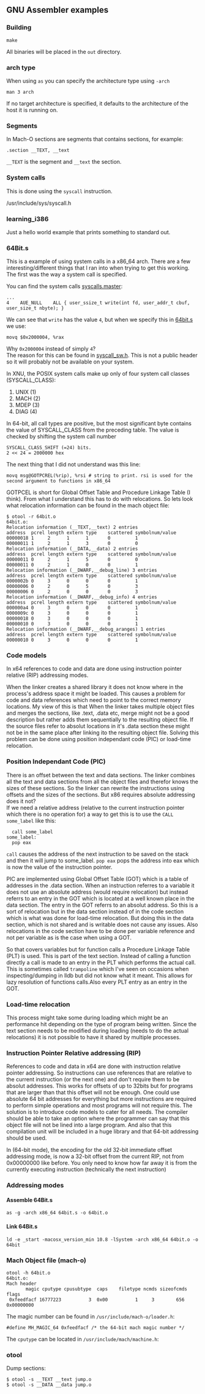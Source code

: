 ## GNU Assembler examples

### Building

    make

All binaries will be placed in the `out` directory.


### arch type
When using `as` you can specify the architecture type using `-arch`

    man 3 arch

If no target architecture is specified, it defaults to the architecture of the host it is running on.



### Segments
In Mach-O sections are segments that contains sections, for example:

    .section __TEXT, __text

`__TEXT` is the segment and `__text` the section.


### System calls
This is done using the `syscall` instruction.

/usr/include/sys/syscall.h

### learning_i386
Just a hello world example that prints something to standard out.

### 64Bit.s
This is a example of using system calls in a x86_64 arch. There are a few interesting/different things that I ran into 
when trying to get this working. The first was the way a system call is specified. 

You can find the system calls [syscalls.master](inhttp://www.opensource.apple.com/source/xnu/xnu-1504.3.12/bsd/kern/syscalls.master):

    ...
    4    AUE_NULL    ALL { user_ssize_t write(int fd, user_addr_t cbuf, user_size_t nbyte); }

We can see that ```write``` has the value ```4```, but when we specify this in [64bit.s](./64bit.s) we use:

    movq $0x2000004, %rax

Why ```0x2000004``` instead of simply ```4```?  
The reason for this can be found in [syscall_sw.h]( http://www.opensource.apple.com/source/xnu/xnu-792.13.8/osfmk/mach/i386/syscall_sw.h).
This is not a public header so it will probably not be available on your system. 

In XNU, the POSIX system calls make up only of four system call classes (SYSCALL_CLASS): 

1. UNIX (1)
2. MACH (2)
3. MDEP (3)
4. DIAG (4) 

In 64-bit, all call types are positive, but the most significant byte contains the value of SYSCALL_CLASS from the preceding table.
The value is checked by shifting the system call number 

	SYSCALL_CLASS_SHIFT (=24) bits.
	2 << 24 = 2000000 hex


The next thing that I did not understand was this line:

    movq msg@GOTPCREL(%rip), %rsi # string to print. rsi is used for the second argument to functions in x86_64

GOTPCEL is short for Global Offset Table and Procedure Linkage Table (I think). From what I understand this has to do with relocations. So lets look
what relocation information can be found in the mach object file:

    $ otool -r 64bit.o
    64bit.o:
    Relocation information (__TEXT,__text) 2 entries
    address  pcrel length extern type    scattered symbolnum/value
    00000018 1     2      1      1       0         1
    00000011 1     2      1      3       0         0
    Relocation information (__DATA,__data) 2 entries
    address  pcrel length extern type    scattered symbolnum/value
    00000011 0     2      1      5       0         0
    00000011 0     2      1      0       0         1
    Relocation information (__DWARF,__debug_line) 3 entries
    address  pcrel length extern type    scattered symbolnum/value
    0000002b 0     3      0      0       0         1
    00000006 0     2      0      5       0         3
    00000006 0     2      0      0       0         3
    Relocation information (__DWARF,__debug_info) 4 entries
    address  pcrel length extern type    scattered symbolnum/value
    000000a4 0     3      0      0       0         1
    0000009c 0     3      0      0       0         1
    00000018 0     3      0      0       0         1
    00000010 0     3      0      0       0         1
    Relocation information (__DWARF,__debug_aranges) 1 entries
    address  pcrel length extern type    scattered symbolnum/value
    00000010 0     3      0      0       0         1

### Code models
In x64 references to code and data are done using instruction pointer relative (RIP) addressing modes.



When the linker creates a shared library it does not know where in the process's address space it might be loaded. This causes a problem for code and data references which need to point to the correct memory locations.
My view of this is that When the linker takes multiple object files and merges the sections, like .text, .data etc, merge might not be a good
description but rather adds them sequentially to the resulting object file. If the source files refer to absolut
locations in it's .data section these might not be in the same place after linking ito the resulting object file.
Solving this problem can be done using position independant code (PIC) or load-time relocation.

### Position Independant Code (PIC)
There is an offset between the text and data sections. The linker combines all the text and data sections from all the object files and therefor knows the sizes of these sections. So the linker can rewrite the instructions using offsets and the sizes of the sections.
But x86 requires absolute addressing does it not?  
If we need a relative address (relative to the current instruction pointer which there is no operation for) a way to get this is to use the `CALL some_label` like this:

      call some_label
    some_label: 
      pop eax

`call` causes the address of the next instruction to be saved on the stack and then it will jump to some_label. `pop eax` pops the address into eax which is now the value of the instruction pointer.


PIC are implemented using Global Offset Table (GOT) which is a table of addresses in the .data section. When an instruction referres to a variable it does not use an absolute address (would require relocation) but instead referrs to an entry in the GOT which is located at a well known place in the data section. The entry in the GOT referrs to an absolut address.
So this is a sort of relocation but in the data section instead of in the code section which is what was done for load-time relocation. But doing this in the data section, which is not shared and is writable does not cause any issues.
Also relocations in the code section have to be done per variable reference and not per variable as is the case when using a GOT.

So that covers variables but for function calls a Procedure Linkage Table (PLT) is used. This is part of the text section. Instead of calling a function directly a call is made to an entry in the PLT which performs the actual call. This is sometimes called `trampoline` which I've seen on occasions when inspecting/dumping in lldb but did not know what it meant. This allows for lazy resolution of functions calls.Also every PLT entry as an entry in the GOT.



### Load-time relocation
This process might take some during loading which might be an performance hit depending on the type of program being written.
Since the text section needs to be modified during loading (needs to do the actual relocations) it is not possible to have it shared by multiple processes.


### Instruction Pointer Relative addressing (RIP)
References to code and data in x64 are done with instruction relative pointer addressing. So instructions can use references that are relative to the current instruction (or the next one) and don't require them to be absolut addresses. This works for offsets of up to 32bits but for programs that are larger than that this offset will not be enough. One could use absolute 64 bit addresses for everything but more instructions are required to perform simple operations and most programs will not require this.
The solution is to introduce code models to cater for all needs. The compiler should be able to take an option where the programmer can say that this object file will not be lined into a large program. And also that this compilation unit will be included in a huge library and that 64-bit addressing should be used.

In (64-bit mode), the encoding for the old 32-bit immediate offset addressing mode, is now a 32-bit offset 
from the current RIP, not from 0x00000000 like before. 
You only need to know how far away it is from the currently executing instruction (technically the next instruction)


### Addressing modes


#### Assemble 64Bit.s

    as -g -arch x86_64 64bit.s -o 64bit.o

#### Link 64Bit.s

    ld -e _start -macosx_version_min 10.8 -lSystem -arch x86_64 64bit.o -o 64bit

### Mach Object file (mach-o)

    otool -h 64bit.o
    64bit.o:
    Mach header
           magic cputype cpusubtype  caps    filetype ncmds sizeofcmds      flags
     0xfeedfacf 16777223          3  0x00          1     3        656 0x00000000

The magic number can be found in ```/usr/include/mach-o/loader.h```:

    #define MH_MAGIC_64 0xfeedfacf /* the 64-bit mach magic number */
    
The ```cputype``` can be located in ```/usr/include/mach/machine.h```:

    


### otool
Dump sections:

    $ otool -s __TEXT __text jump.o
    $ otool -s __DATA __data jump.o
    

